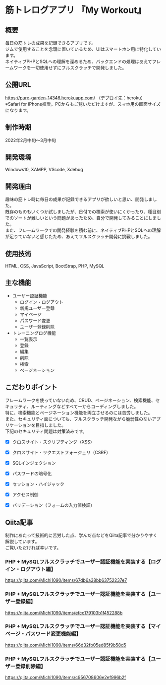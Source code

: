 # 筋トレログアプリ 『My Workout』

## 概要
毎日の筋トレの成果を記録できるアプリです。  
ジムで使用することを念頭に置いているため、UIはスマートホン用に特化しています。  
ネイティブPHPとSQLへの理解を深めるため、バックエンドの処理はあえてフレームワークを一切使用せずにフルスクラッチで開発しました。

## 公開URL
https://pure-garden-14346.herokuapp.com/ （デプロイ先：heroku）  
※Safari for iPhone推奨。PCからもご覧いただけますが、スマホ用の画面サイズになります。

## 制作時期
2022年2月中旬～3月中旬

## 開発環境
Windows10, XAMPP, VScode, Xdebug

## 開発理由
趣味の筋トレ時に毎日の成果が記録できるアプリが欲しいと思い、開発しました。  
既存のものもいくつか試しましたが、日付での検索が使いにくかったり、種目別でのソートが難しいという問題があったため、自分で開発してみることにしました。  
また、フレームワークでの開発経験を積む前に、ネイティブPHPとSQLへの理解が足りていないと感じたため、あえてフルスクラッチ開発に挑戦しました。

## 使用技術
HTML, CSS, JavaScript, BootStrap, PHP, MySQL

## 主な機能
- ユーザー認証機能
    - ログイン・ログアウト
    - 新規ユーザー登録
    - マイページ
    - パスワード変更
    - ユーザー登録削除
- トレーニングログ機能
    - 一覧表示
    - 登録
    - 編集
    - 削除
    - 検索
    - ページネーション


## こだわりポイント
フレームワークを使っていないため、CRUD、ページネーション、検索機能、セキュリティ、ルーティングなどすべて一からコーディングしました。  
特に、検索機能とページネーション機能を両立させるのには苦労しました。  
また、セキュリティ面についても、フルスクラッチ開発ながら脆弱性のないアプリケーションを目指しました。  
下記のセキュリティ問題は対策済みです。

- [x]  クロスサイト・スクリプティング（XSS）
- [x]  クロスサイト・リクエストフォージェリ（CSRF）
- [x]  SQLインジェクション
- [x]  パスワードの暗号化
- [x]  セッション・ハイジャック
- [x]  アクセス制御
- [x]  バリデーション（フォームの入力値検証）


## Qiita記事
制作にあたって技術的に苦労した点、学んだ点などをQiita記事で分かりやすく解説しています。  
ご覧いただければ幸いです。

### PHP + MySQLフルスクラッチでユーザー認証機能を実装する【ログイン・ログアウト編】 
https://qiita.com/Michi1090/items/67db6a38bb63752237e7

### PHP + MySQLフルスクラッチでユーザー認証機能を実装する【ユーザー登録編】
https://qiita.com/Michi1090/items/efcc179103b1f452288b

### PHP + MySQLフルスクラッチでユーザー認証機能を実装する【マイページ・パスワード変更機能編】
https://qiita.com/Michi1090/items/66d32fb05ed85f9b58d5

### PHP + MySQLフルスクラッチでユーザー認証機能を実装する【ユーザー登録削除編】
https://qiita.com/Michi1090/items/c956708606e2ef996b2f
